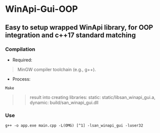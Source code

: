 # WinApi-Gui-OOP
## Easy to setup wrapped WinApi library, for OOP integration and c++17 standard matching 
### Compilation
- Required:
>MinGW compiler toolchain (e.g., g++).
- Process:

```
Make
```
>>result into creating libraries: static: static/libsan_winapi_gui.a, dynamic: build/san_winapi_gui.dll
### Use
```
g++ -o app.exe main.cpp -L(OMG) [^1] -lsan_winapi_gui -luser32
```


[^1]: path for static/libsan_winapi_gui.a, like -Lmyproject/StunAndBlock/WINAPI-GUI-OOP/static/libsan_winapi_gui.a